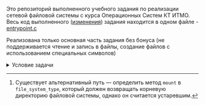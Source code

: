 Это репозиторий выполненного учебного задания по реализации сетевой файловой системы с курса Операционных Систем КТ ИТМО. Весь код выполненного ([изменения](https://github.com/LucidMinded/networkfs/compare/f8975ab00665324fac4b6907b933bb4f1ba19270...ae34f4f2cb95b0a43fdee327c525d070bc230b58)) задания находится в одном файле - [entrypoint.c](entrypoint.c) 

Реализована только основная часть задания без бонуса (не поддерживается чтение и запись в файлы, создание файлов с использованием специальных символов)

<details>
<summary>Условие задачи</summary>

# Задание 4. Сетевая файловая система

Ядро Linux — [монолитное](https://en.wikipedia.org/wiki/Monolithic_kernel). Это означает, что все его части работают в общем адресном пространстве. Однако, это не означает, что для добавления какой-то возможности необходимо полностью перекомпилировать ядро. Новую функциональность можно добавить в виде _модуля ядра_. Такие модули можно легко загружать и выгружать по необходимости прямо во время работы системы.

С помощью модулей можно реализовать свои файловые системы, причём со стороны пользователя такая файловая система ничем не будет отличаться от [ext4](https://en.wikipedia.org/wiki/Ext4) или [NTFS](https://en.wikipedia.org/wiki/NTFS). В этом задании мы с Вами реализуем упрощённый аналог [NFS](https://en.wikipedia.org/wiki/Network_File_System): все файлы будут храниться на удалённом сервере, однако пользователь сможет пользоваться ими точно так же, как и файлами на собственном жёстком диске.

> Выполните задание в ветке `networkfs`.

## Системные требования

Мы рекомендуем при выполнении этого домашнего задания использовать отдельную виртуальную машину: любая ошибка может вывести всю систему из строя, и вы можете потерять ваши данные.

Для создания виртуальной машины вы можете воспользоваться любым гипервизором. Например, в Windows встроен Hyper-V, на Mac OS есть Parallels. Есть и кроссплатформенное решение — VirtualBox. Для него мы нашли хороший [туториал по установке гостевой ОС](https://ubuntu.com/tutorials/how-to-run-ubuntu-desktop-on-a-virtual-machine-using-virtualbox). Не забудьте разобраться, как в настройках вашего гипервизора включить поддержку аппаратной виртуализации. Например, в настройках VirtualBox она включается в разделе «System» настроек виртуальной машины, соответствующая опция называется «Hardware Virtualization».

Для удобной работы с ВМ рекомендуем расширение [Remote SSH](https://marketplace.visualstudio.com/items?itemName=ms-vscode-remote.remote-ssh) для Visual Studio Code или [JetBrains Gateway](https://www.jetbrains.com/help/clion/remote.html), встроенный в CLion.

Все инструкции написаны для ядра версии 6.2.0-31 и были проверены на Ubuntu 23.04 x64. На этой же версии ядра запускаются автоматические тесты. Возможно, при использовании других дистрибутивов и версий ядра, вы столкнётесь с различными ошибками и особенностями, с которыми вам придётся разобраться самостоятельно.

Чтобы установить нужное ядро на Ubuntu, выполните в терминале команду:

```bash
sudo apt install linux-image-6.2.0-31-generic
```

После этого перезагрузите вашу виртуальную машину. Убедитесь с помощью команды `uname -r`, что у вас ядро правильной версии.

## Сервер файловой системы

Все файлы и структура директорий хранятся на удалённом сервере. Сервер поддерживает HTTP API, документация к которому доступна [по ссылке](http://nerc.itmo.ru/teaching/os/networkfs/).

Для получения токенов и тестирования вы можете воспользоваться консольной утилитой [curl](https://curl.se).

Сервер поддерживает два типа ответов:
* Бинарные данные: набор байт (`char*`), который можно скастить в структуру, указанную в описании ответа. Учтите, что первое поле ответа (первые 8 байт) — код ошибки.
* [JSON-объект](https://www.json.org/json-en.html): человекочитаемый ответ. Для его получения необходимо передавать GET-параметр `json`.

Формат JSON предлагается использовать только для отладки, поскольку текущая реализация функции `networkfs_http_call` работает только с бинарным форматом. Однако, вы можете её доработать и реализовать собственный JSON-парсер.

> [!IMPORTANT]
>
> Для начала работы вам необходимо завести собственный бакет — пространство для хранения файлов, и получить токен для доступа к нему. Это делается следующим запросом:
> 
> ```sh
> $ curl https://nerc.itmo.ru/teaching/os/networkfs/v1/token/issue?json
> {"status":"SUCCESS","response":"8c6a65c8-5ca6-49d7-a33d-daec00267011"}
> ```

Строка `8c6a65c8-5ca6-49d7-a33d-daec00267011` и является токеном, который необходимо передавать во все последующие запросы. Количество токенов и размер файловой системы не ограничены, однако, мы будем вынуждены ограничить пользователей в случае злоупотребления данной возможностью.

Поскольку в ядре используются не совсем привычные функции для работы с сетью, мы реализовали для вас собственный HTTP-клиент в виде функции `networkfs_http_call` ([`http.c:120`](http.c#L120)):

```c
int64_t networkfs_http_call(
    const char *token,
    const char *method,
    char *response_buffer,
    size_t buffer_size,
    size_t arg_size,
    ...
);
```

* `const char *token` — ваш токен
* `const char *method` — название метода без неймспейса `fs` (`list`, `create`, …)
* `char *response_buffer` — буфер для сохранения ответа от сервера
* `size_t buffer_size` — размер буфера
* `size_t arg_size` — количество аргументов
* далее должны следовать 2 × `arg_size` аргументов типа `const char*` — пары `param1`, `value1`, `param2`, `value2`, … — параметры запроса

Функция возвращает 0, если запрос завершён успешно; положительное число — код ошибки из документации API, если сервер вернул ошибку; отрицательное число — код ошибки из [`http.h`](http.h#L6) или `errno-base.h` (`ENOMEM`, `ENOSPC`) в случае ошибки при выполнении запроса (отсутствие подключения, сбой в сети, некорректный ответ сервера, …).

## Знакомство с простым модулем

Давайте научимся компилировать и подключать тривиальный модуль. Для компиляции модулей ядра нам понадобятся утилиты для сборки и заголовочные файлы. Установить их можно так:

```sh
$ sudo apt-get install build-essential linux-headers-`uname -r` cmake
```

Мы уже подготовили основу для вашего будущего модуля в файле [`entrypoint.c`](entrypoint.c). Познакомьтесь с ним.

Ядру для работы с модулем достаточно двух функций — одна должна инициализировать модуль, а вторая — очищать результаты его работы. Они указываются с помощью макросов `module_init` и `module_exit`.

Важное отличие кода для ядра Linux от user-space-кода — в отсутствии в нём стандартной библиотеки `libc`. Например, в ней же находится функция `printf`. Мы можем печатать данные в системный лог с помощью функции [`printk`](https://www.kernel.org/doc/html/latest/core-api/printk-basics.html).

Сконфигурируем систему сборки:

```sh
$ mkdir build
$ cd build
$ cmake ..
```

Для удобства разработки и запуска мы настроили CMake. Вам не потребуется сильно его менять — если у вас появятся новые единицы трансляции, добавьте их в [`SOURCES`](CMakeLists.txt#L11). Пока что их две — `entrypoint` и `http`.

Чтобы собрать модуль, выполните

```
$ make
<...>
[100%] Built target networkfs
```

Если наш код скомпилировался успешно, в директории `build` появится файл `networkfs.ko` — это и есть наш модуль. Осталось загрузить его в ядро:

```sh
$ sudo insmod networkfs.ko
```

Однако, мы не увидели нашего сообщения. Оно печатается не в терминал, а в системный лог — его можно увидеть командой `dmesg`:

```sh
$ dmesg
<...>
[  123.456789] Hello, World!
```

Для выгрузки модуля нам понадобится утилита `rmmod`. Обратите внимание, что она принимает название модуля, а не файл с модулем:

```sh
$ sudo rmmod networkfs
$ dmesg
<...>
[  123.987654] Goodbye!
```

## Часть 1. Инициализация файловой системы

Наша точка входа — функция [`register_filesystem`](https://github.com/torvalds/linux/blob/v6.2/include/linux/fs.h#L2605). Она сообщает ядру о появлении нового драйвера операционной системы.

Эта функция в качестве аргумента принимает указатель на структуру типа [`file_system_type`](https://github.com/torvalds/linux/blob/v6.2/include/linux/fs.h#L593). Она описывает доступные в файловой системе методы.

Несколько раз в нашем коде мы будем использовать один и тот же паттерн — создадим глобальную структуру, в которой описаны наши методы, и передадим в качестве аргумента функции. Например, так:

```c
struct file_system_type networkfs_fs_type = {
  .name = "networkfs"
};
```

Эта конструкция создаёт константную структуру с именем `networkfs_fs_type` типа `file_system_type` и инициализирует одно поле в ней — `name` — строкой `networkfs`.

Это имя мы передадим в аргумент `-t` команды [`mount`](https://linux.die.net/man/8/mount) для выбора нашей новой файловой системы.

Парная функция к `register_filesystem` — [`unregister_filesystem`](https://github.com/torvalds/linux/blob/v6.2/include/linux/fs.h#L2606). Нетрудно догадаться, что она удаляет драйвер файловой системы.

Обе этих функции возвращают 0, если операция завершилась успешно.

> [!IMPORTANT]
>
> Добавьте в функции инициализации и выгрузки вашего модуля вызов соответственно функций `register_filesystem` и `unregister_filesystem`.
>
> При неуспешной регистрации пробросьте код ошибки в результат функции `networkfs_init`. При неуспешной выгрузке сообщите об ошибке в системный лог.

Далее мы начнём работать с несколькими структурами ядра. Давайте сразу познакомимся и с ними:
* [`inode`](https://github.com/torvalds/linux/blob/v6.2/include/linux/fs.h#L593) — описание метаданных файла: имя файла, расположение, тип файла (в нашем случае — регулярный файл или директория)
* [`dentry`](https://github.com/torvalds/linux/blob/v6.2/include/linux/dcache.h#L82) — описание директории: список `inode` внутри неё, информация о родительской директории, …
* [`super_block`](https://github.com/torvalds/linux/blob/v6.2/include/linux/fs.h#L1473) — описание всей файловой системы: информация о корневой директории, …

Пока что написанного кода недостаточно, чтобы файловая система заработала. Сначала при монтировании файловой системы нужно[^1] инициализировать контекст файловой системы — структуру типа [`fs_context`](https://github.com/torvalds/linux/blob/v6.2/include/linux/fs_context.h#L90). Это можно сделать с помощью метода `init_fs_context`.

```c
  int (*init_fs_context)(struct fs_context *);
```

Этот метод принимает вновь созданную структуру `fs_context`, и может добавить в неё некоторые поля, специфичные именно для нашей файловой системы. Нам понадобится заполнить всего одно поле — `ops` — и это ещё одна структура, типа [`fs_context_operations`](https://github.com/torvalds/linux/blob/v6.2/include/linux/fs_context.h#L115). 

Нам будет достаточно всего одного метода `.get_tree` — он отвечает за инициализацию суперблока файловой системы:

```c
struct fs_context_operations networkfs_context_ops = {
  .get_tree = networkfs_get_tree
};

int networkfs_init_fs_context(struct fs_context *fc) {
  fc->ops = &networkfs_context_ops;
  return 0;
}
```

Метод `get_tree` должен создать суперблок и записать его в контекст файловой системы. В ядре Linux уже реализовали функции для некоторых стандартных случаев — они называются `get_tree_...` в зависимости от того, каким образом будут храниться данные файловой системы. У нас нет физического раздела с данными — все файлы мы храним на сервере — поэтому нам нужна функция [`get_tree_nodev`](https://github.com/torvalds/linux/blob/v6.2/fs/super.c#L1153). Она принимает два аргумента: уже известный нам `struct fs_context*` и функцию `int fill_super(struct super_block *sb, struct fs_context *fc)`. Эта функция, в свою очередь, отвечает за инициализацию _суперблока_ нашей файловой системы — «корневую» структуру экземпляра файловой системы, которая содержит всю важную метаинформацию.

В этой функции нам понадобится создать нашу первую inode — она будет отвечать за корневую директорию. Поскольку inode у нас будет много, давайте напишем удобную функцию, которая будет это делать для нас. Начнём с тривиальной реализации:

```c
/**
 * @sb:     Суперблок файловой системы.
 * @parent: Родительская inode (NULL для корня ФС).
 * @mode:   Битовая маска из прав доступа и типа файла: https://github.com/torvalds/linux/blob/v6.2/include/uapi/linux/stat.h#L9.
 * @i_ino:  Уникальный идентификатор inode.
 */
struct inode *networkfs_get_inode(struct super_block *sb, const struct inode *parent, umode_t mode, int i_ino) {
  struct inode *inode;
  inode = new_inode(sb);

  if (inode != NULL) {
  inode->i_ino = i_ino;
    inode_init_owner(&init_user_ns, inode, parent, mode);
  }

  return inode;
}
```

Внутри мы просто вызываем функцию [`new_inode`](https://github.com/torvalds/linux/blob/v6.2/fs/inode.c#L1040), которая создаёт пустую ноду, указываем её идентификатор (`i_ino`) и задаём права доступа функцией [`inode_init_owner`](https://github.com/torvalds/linux/blob/v6.2/fs/inode.c#L2293).

Теперь можем вернуться к `fill_super` и `get_tree`:

```c
int networkfs_fill_super(struct super_block *sb, struct fs_context *fc) {
  // Создаём корневую inode
  struct inode *inode = networkfs_get_inode(sb, NULL, S_IFDIR, 1000);
  // Создаём корень файловой системы
  sb->s_root = d_make_root(inode);

  if (sb->s_root == NULL) {
    return -ENOMEM;
  }

  return 0;
}

int networkfs_get_tree(struct fs_context *fc) {
  int ret = get_tree_nodev(fc, networkfs_fill_super);

  if (ret != 0) {
    printk(KERN_ERR "networkfs: unable to mount: error code %d", ret);
  }

  return ret;
}
```

> На сервере номер корневой ноды всегда будет равен 1000.

Наконец, для успешной работы нам нужно не только уметь монтировать файловую систему, но и отмонтировать её. Для этого в `file_system_type` предусмотрен метод `kill_sb`. Пока нам не нужно ничего дополнительно освобождать при отмонтировании ФС, поэтому давайте создадим пустую функцию и добавим её в `.kill_sb` нашей файловой системы:

```c
void networkfs_kill_sb(struct super_block *sb) {
    printk(KERN_INFO "networkfs: superblock is destroyed");
}
```

Последний штрих в этой части — возможность работы с различными «бакетами» на сервере. Хардкодить токен, полученный ранее, в самом коде модуля — плохая идея. Лучше дать возможность пользователю самому предоставлять токен при монтировании файловой системы. Специально для этого в команда `mount` принимает аргумент `source`. Мы его можем получить в контексте ФС в поле `fc->source`.

В суперблоке для хранения произвольных данных драйвера файловой системы есть поле `s_fs_info` — в него можно записать указатель на ваши данные.

> [!IMPORTANT]
>
> Добавьте поддержку токенов в вашу файловую систему. Вам нужно копировать токены в ваш суперблок при его инициализации и освобождать память при его уничтожении.
>
> Выведите токен в `kill_sb` перед его освобождением, чтобы убедиться, что вы всё сделали правильно.

Самое время попробовать собрать модуль и примонтировать нашу систему:

```sh
$ sudo mkdir /mnt/networkfs  # Директория для монтирования должна быть пуста
$ make
$ sudo insmod networkfs.ko
$ sudo mount -t networkfs 8c6a65c8-5ca6-49d7-a33d-daec00267011 /mnt/networkfs
```

Если вы всё правильно сделали, ошибок возникнуть не должно. Тем не менее, перейти в директорию `/mnt/networkfs` не выйдет — ведь мы ещё не реализовали никаких функций для навигации по ФС.

Теперь отмонтируем файловую систему — это тоже должно получиться:

```sh
$ sudo umount /mnt/networkfs
$ sudo dmesg  # Поищите токен тут
```

## Часть 2. Вывод файлов и директорий

> В базовой версии задания все имена файлов и директорий состоят только из латинских букв, цифр, символов подчёркивания, точек и дефисов.

В прошлой части мы закончили на том, что не смогли перейти в директорию:

```sh
$ sudo mount -t networkfs 8c6a65c8-5ca6-49d7-a33d-daec00267011 /mnt/networkfs
$ cd /mnt/networkfs
bash: cd: /mnt/networkfs: Not a directory
```

Это происходит, потому что ядро не смогло найти нужную `inode` — мы её создали, но нигде её не возвращаем. В поле `i_op` каждой `inode` необходимо добавить структуру  [`inode_operations`](https://github.com/torvalds/linux/blob/v6.2/include/linux/fs.h#L2137), которая задаёт возможный набор действий с `inode`.

Первый метод, который нам нужно определить — `lookup`. Функция должна по `inode` директории и `dentry` элемента в этой директории найти соответствующий `inode` файла.

Пока никаких файлов у нас нет, так что начнём с тривиальной реализации:

```c
struct dentry* networkfs_lookup(struct inode *parent, struct dentry *child, unsigned int flag) {
  return NULL;
}

struct inode_operations networkfs_inode_ops =
{
  .lookup = networkfs_lookup,
};
```

> [!IMPORTANT]
>
> Добавьте эту структуру в каждую `inode` при создании.

Если мы заново попробуем повторить переход в директорию, у нас ничего не получится — но уже по другой причине:

```c
$ cd /mnt/networkfs
-bash: cd: /mnt/networkfs: Permission denied
```

Решите эту проблему. Пока сложной системы прав у нас не будет — у всех объектов в файловой системе могут быть права `777`. В итоге должно получиться что-то такое:

```sh
$ ls -l /mnt/
total 0
drwxrwxrwx 1 root root 0 Nov  1 13:37 networkfs
```

Теперь мы можем перейти в `/mnt/networkfs`, но не можем вывести содержимое директории. Действительно: мы нигде его не определили.

Следующая структура, которую нам нужно реализовать, имеет тип [`file_operations`](https://github.com/torvalds/linux/blob/v6.2/include/linux/fs.h#L2091). Она отвечает за возможные действия с конкретной `inode`. Эта структура находится в поле `i_fop` структуры `inode`.

В неё мы добавим метод `iterate` — эта функция позволяет получить список файлов в директории.

Функция `iterate` должна вызывать `dir_emit` для каждого файла в директории, а также для себя и для родительской директории — `.` и `..` соответственно. Она должна начинать вывод с позиции, записанной `ctx->pos`, и инкрементировать его после каждой новой записи. В качестве возвращаемого значения нужно вернуть число выведенных файлов.

Начнём с базового примера функции, которая возвращает один файл в директории `test.txt` с номером `inode` 101:

```c
int networkfs_iterate(struct file *filp, struct dir_context *ctx) {
  struct dentry *dentry = filp->f_path.dentry;
  struct inode *inode = dentry->d_inode;

  loff_t record_counter = 0;

  while (true) {
    switch (ctx->pos) {
      case 0:
        dir_emit(ctx, ".", 1, inode->i_ino, DT_DIR);
        break;

      case 1:
        struct inode *parent_inode = dentry->d_parent->d_inode;
        dir_emit(ctx, "..", 2, parent_inode->i_ino, DT_DIR);
        break;

      case 2:
        dir_emit(ctx, "test.txt", strlen("test.txt"), 1001, DT_REG);
        break;
      
      default:
        return record_counter;
    }

    ++record_counter;
    ++ctx->pos;
  }
}

struct file_operations networkfs_dir_ops =
{
  .iterate = networkfs_iterate,
};
```

Не забудьте записать полученную структуру в `i_fop`. Попробуем снова получить список файлов:

```sh
$ ls /mnt/networkfs
ls: cannot access '/mnt/networkfs/test.txt': No such file or directory
test.txt
```

Ошибка возникла из-за того, что мы не реализовали честный `lookup`. Мы это исправим чуть позже.

Для завершения этой части осталось реализовать `iterate` для корневой директории с запросом к серверу.

## Часть 3. Навигация по директориям

Давайте исправим ошибку, с которой мы встретились ранее — научимся «искать» наши файлы. В функцию `lookup` передаются `inode` родительской директории и `dentry` для того файла, который мы хотим найти.

Наша задача — найти (а точнее, создать) `inode` нашего файла и «добавить» его в `dentry`. Для этого существует функция [`d_add`](https://github.com/torvalds/linux/blob/v6.2/fs/dcache.c#L2811).

```c
struct dentry *networkfs_lookup(struct inode *parent, struct dentry *child, unsigned int flag) {
  const char *name = child->d_name.name;

  if (parent->i_ino == 1000 && !strcmp(name, "test.txt")) {
    struct inode* inode = networkfs_get_inode(parent->i_sb, NULL, S_IFREG, 1001);
    d_add(child, inode);
  }

  return NULL;
}
```

Убедитесь, что теперь ошибки при `ls` не возникает.

Реализуйте навигацию по файлам и директориям, используя данные с сервера.

## Часть 4. Создание и удаление файлов

Теперь научимся создавать и удалять файлы. Добавим ещё два метода в `inode_operations` — `create` и `unlink`.

Для того, чтобы продемонстрировать работу функций, заведём глобальную переменную `bool has_test_txt = true;` — с её помощью мы будем эмулировать удаление файла.

Подправим `networkfs_iterate` и `networkfs_lookup`:

```c
      case 2:
        if (has_test_txt) {
          dir_emit(ctx, "test.txt", strlen("test.txt"), 1001, DT_REG);
          break;
        } else {
          // Файлов больше нет
          return record_counter;
        }

<...>

  if (parent->i_ino == 1000 && !strcmp(name, "test.txt") && has_test_txt) {
```

Начнём с `unlink`: функция удаляет файл и возвращает 0:

```c
int networkfs_unlink(struct inode *parent, struct dentry *child) {
  const char *name = child->d_name.name;

  if (parent->i_ino == 1000 && !strcmp(name, "test.txt")) {
    has_test_txt = false;
  }
 
  return 0;
}
```

`create` чуть сложнее — он должен, как и `lookup`, добавлять новую `inode` с помощью функции `d_add` при успешном создании файла. Простой пример:

```c
int networkfs_create(struct user_namespace *user_ns, struct inode *parent, struct dentry *child, umode_t mode, bool b) {
  const char *name = child->d_name.name;
  if (parent->i_ino == 100 && !strcmp(name, "test.txt")) {
    has_test_txt = true;
    inode = networkfs_get_inode(parent->i_sb, NULL, S_IFREG, 1001);
    d_add(child, inode);
  }

  return 0;
}
```

Чтобы проверить, как создаются файлы, воспользуемся утилитой `touch`:

```sh
$ ls /mnt/networkfs
test.txt
$ rm /mnt/networkfs/test.txt
$ ls /mnt/networkfs
$ touch /mnt/networkfs/test.txt
$ ls /mnt/networkfs
test.txt
$
```

> Обратите внимание, что утилита `touch` проверяет существование файла: для этого вызывается функция `lookup`.

Вам нужно вместо использования глобального флага делать соответствующие запросы на сервер.

## Часть 5. Создание и удаление директорий

Следующая (и последняя из обязательных) часть нашего задания — создание и удаление директорий. Добавьте в `inode_operations` ещё два метода — `mkdir` и `rmdir`. Их сигнатуры можно найти [тут](https://github.com/torvalds/linux/blob/v6.2/include/linux/fs.h#L2137).

Если вы всё сделали правильно, теперь вы сможете запустить тесты. Для начала соберите их. Это нужно сделать один раз за всё время разработки (и, может, ещё один, если мы решим добавить новые тесты):

```sh
../build$ make networkfs_test
```

Запустите тесты и проверьте, что ваше решение работает:

```sh
$ sudo ctest --preset base --output-on-failure
<...>
100% tests passed, 0 tests failed out of 17
```

> Вы можете запустить один тест с помощью флага `-R`: 
> 
> ```sh
> $ sudo ctest -R BaseTest.ListEmpty --output-on-failure
> ```

Запуск тестов перед началом автоматически собирает новую версию модуля ядра. Однако, если у вас к моменту запуска тестов уже подключен модуль, то он не будет заменён на вновь собранный.

## Часть 6*. Произвольные имена файлов (1 балл)

> [!IMPORTANT]
>
> В этот раз вы можете выполнить любое количество бонусных заданий — баллы суммируются. 
> Вместе с тем, все тесты всё ещё нужно сдавать вместе с основным заданием.

Реализуйте возможность создания файлов и директорий, состоящих из любых печатных символов, кроме символа `/`. Пример команды, которая можно будет исполнить:

```sh
$ touch '!@#$%^&*()-+ '
$ ls
'!@#$%^&*()-+ '
```

Если вы всё сделали правильно, пройдёт тестовый набор `encoding`:

```sh
$ sudo ctest --preset encoding --output-on-failure
<...>
100% tests passed, 0 tests failed out of 5
```

## Часть 7*. Чтение и запись в файлы (2 балла)

Реализуйте чтение из файлов и запись в файлы. Для этого вам понадобится структура `file_operations` не только для директорий, но и для обычных файлов.

В этой структуре вам понадобится реализовать шесть методов:

* [`int open(struct inode *inode, struct file *filp)`](https://github.com/torvalds/linux/blob/v6.2/include/linux/fs.h#L2107) — вызывается при открытии файла

   - `inode` — inode открываемого файла
   - `filp` — файловый дескриптор

   Используйте этот метод, чтобы получить текущее содержимое файла с сервера и записать его в буфер. Для хранения указателя на буфер отлично подходит поле [`file->private_data`](https://github.com/torvalds/linux/blob/v6.2/include/linux/fs.h#L969). Не забудьте сохранить размер файла в `inode->i_size`.

   Верните 0 в случае успеха или соответствующий код ошибки.

   В поле `filp->f_flags` хранятся флаги доступа к файлу. Поддержите один — `O_APPEND`: если он установлен, необходимо установить курсор в конец файла. Это можно сделать с помощью функции [`generic_file_llseek`](https://github.com/torvalds/linux/blob/v6.2/fs/read_write.c#L144).

* [`ssize_t read(struct file *filp, char *buffer, size_t len, loff_t *offset)`](https://github.com/torvalds/linux/blob/v6.2/include/linux/fs.h#L2094) — вызывается для чтения некоторого фрагмента файла

   - `filp` — файловый дескриптор
   - `buffer` — буфер для записи результата
   - `len` — максимальное количество байт для чтения
   - `offset` — позиция, с которой нужно начинать чтение

  Верните количество прочитанных байт в случае успеха или отрицательный код ошибки.

  Не забудьте увеличить значение `offset` на количество прочитанных байт.

  > Обратите внимание, что просто так обратиться в `buffer` нельзя, поскольку он находится в user-space. Используйте [специальные функции](https://www.kernel.org/doc/htmldocs/kernel-hacking/routines-copy.html) для чтения и записи.

* [`ssize_t write(struct file *filp, const char *buffer, size_t len, loff_t *offset)`](https://github.com/torvalds/linux/blob/v6.2/include/linux/fs.h#L2095) — вызывается для записи некоторого фрагмента файла

   - `filp` — файловый дескриптор
   - `buffer` — буфер для данных для записи
   - `len` — размер буфера
   - `offset` — позиция, с которой нужно начинать запись

  Если `*offset + len > 512`, запишите только данные до 512 байт. Если `*offset == 512`, верните `-EDQUOT` и ничего не записывайте.
   
* [`int flush(struct file* filp, fl_owner_t id)`](https://github.com/torvalds/linux/blob/v6.2/include/linux/fs.h#L2108) — вызывается для сохранения файла при закрытии  
  [`int fsync(struct file* filp, loff_t begin, loff_t end, int datasync)`](https://github.com/torvalds/linux/blob/v6.2/include/linux/fs.h#L2110) — вызывается для сохранения открытого файла

   - `filp` — файловый дескриптор
   - `id` — владелец блокировки, игнорируйте этот аргумент
   - `begin`, `end` — начало и конец записываемого фрагмента — игнорируйте эти аргументы и всегда пишите весь файл
   - `datasync` — флаг, показывающий, что синхронизировать метаданные не нужно — игнорируйте этот аргумент

   Отправьте в этот момент данные файла на сервер.

* [`int release(struct inode* inode, struct file* filp)`](https://github.com/torvalds/linux/blob/v6.2/include/linux/fs.h#L2109) — вызывается при закрытии всех экземпляров файла

   - `inode` — inode файла
   - `filp` — файловый дескриптор

   Освободите всю память, которую вы аллоцировали.

Также вам понадобится метод `.llseek`. Он отвечает за перемещение текущего оффсета в файле. Реализовывать его самому не нужно, воспользуйтесь уже знакомой вам `generic_file_llseek`.

Попробуйте примонтировать файловую систему. У вас возникнет проблема:

```sh
$ cat file1
hello world from file1
$ echo "other" > file1
other
world from file1
```

Чтобы её решить, вам понадобится добавить метод [`setattr`](https://github.com/torvalds/linux/blob/v6.2/include/linux/fs.h#L2158) в `inode_operations`.

```c
int networkfs_setattr(struct user_namespace *user_ns, struct dentry *entry, struct iattr *attr);
```

Этот метод в начале всегда должен вызывать функцию [`setattr_prepare`](https://github.com/torvalds/linux/blob/master/fs/attr.c#L165). Она проверяет корректность вызова. Не забудьте установить в суперблоке атрибут `s_maxbytes`, чтобы избежать слишком длинных файлов.

Размер файла нужно изменить в случае, если битмаска [`iattr->ia_valid`](https://github.com/torvalds/linux/blob/master/include/linux/fs.h#L227) содержит флаг [`ATTR_OPEN`](https://github.com/torvalds/linux/blob/v6.2/include/linux/fs.h#L205). Ожидаемый новый размер файла хранится в `iattr->ia_size`.

В результате вы сможете сделать вот так:

```sh
$ cat file1
hello world from file1
$ cat file2
file2 content here
$ echo "hello" > file1
$ cat file1
hello
$ echo "world" >> file1
$ cat file1
hello
world
$ vim -n file1
<откроется Vim, нажмите :q! для выхода>
```

> Обратите внимание, что файл должен уметь содержать любые ASCII-символы с кодами от 0 до 127 включительно.

Если вы всё сделали правильно, пройдёт тестовый набор `file`:

```sh
$ sudo ctest --preset file --output-on-failure
<...>
100% tests passed, 0 tests failed out of 16
```

> Если вы не делали предыдущий бонус, у вас не пройдёт тест `WriteSpecial`. Это допустимо.

## Часть 8*. Жёсткие ссылки (+1 балл)

Вам необходимо поддержать возможность сослаться из разных мест файловой системы на одну и ту же `inode`.

> Обратите внимание: сервер поддерживает жёсткие ссылки только для регулярных файлов, но не для директорий.

Для этого добавьте поле `link` в структуру `inode_operations`. Сигнатура соответствующей функции выглядит так:

```c
int networkfs_link(struct dentry *target, struct inode *parent, struct dentry *child);
```

После реализации функции вы сможете выполнить следующие команды:

```sh
$ ln file1 file3
$ cat file1
hello world from file1
$ cat file3
hello world from file1
$ echo "test" > file1
$ rm file1
$ cat file3
test
$
```

> Если вы не делали предыдущий бонус, вы всегда можете проверить работу ссылок через команду `stat`: в свежесозданной ссылке будет тот же номер inode, что и в оригинальном файле.

Если вы всё сделали правильно, пройдёт тестовый набор `link`:

```sh
$ sudo ctest --preset link --output-on-failure
<...>
100% tests passed, 0 tests failed out of 5
```

## Часть 9*. Rust (+2 балла)

Напишите ваш модуль не на C, а на Rust.

Вам потребуется также самостоятельно портировать HTTP-клиент и поправить скрипты сборки, чтобы использовать `rustc`.

Все необходимые инструменты для разработки на Rust уже установлены в CI — вам необходимо лишь поправить команду сборки: либо научить CMake собирать тесты по команде `make networkfs`, либо в [workflow](.github/workflows/networkfs.yml#L57) добавить команды для сборки вашего модуля.

В результате выполнения этого шага сборки в директории `build` должны находиться два файла: `networkfs_test` (собранные тесты) и `networkfs.ko`.

Полезные ссылки, с которых можно начать:
- https://wusyong.github.io/posts/rust-kernel-module-00/
- https://github.com/Rust-for-Linux/rust-out-of-tree-module

[^1]: Существует альтернативный путь — определить метод `mount` в `file_system_type`, который должен возвращать корневую директорию файловой системы, однако он считается устаревшим.

</details>
